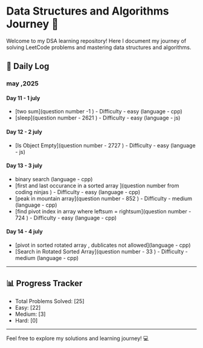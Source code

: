 # Data Structures and Algorithms Journey 🚀

Welcome to my DSA learning repository! Here I document my journey of solving LeetCode problems and mastering data structures and algorithms.

## 📝 Daily Log

### may ,2025

#### Day 11 - 1 july

- [two sum](question number -1 ) - Difficulty - easy (language - cpp)
- [sleep](question number - 2621 ) - Difficulty - easy (language - js)

#### Day 12 - 2 july
- [Is Object Empty](question number - 2727 ) - Difficulty - easy  (language - js)

#### Day 13 - 3 july
- binary search (language - cpp)
- [first and last occurance in a sorted array ](question number from coding ninjas ) - Difficulty - easy  (language - cpp)
- [peak in mountain array](question number - 852 ) - Difficulty - medium  (language - cpp)
- [find pivot index in array where leftsum = rightsum](question number - 724 ) - Difficulty - easy (language - cpp)

#### Day 14 - 4 july
- [pivot in sorted rotated array , dublicates not allowed](language - cpp)
- [Search in Rotated Sorted Array](question number - 33 ) - Difficulty - medium (language - cpp)

---
## 📊 Progress Tracker

- Total Problems Solved: [25]
- Easy: [22]
- Medium: [3]
- Hard: [0]

---

Feel free to explore my solutions and learning journey! 💻

